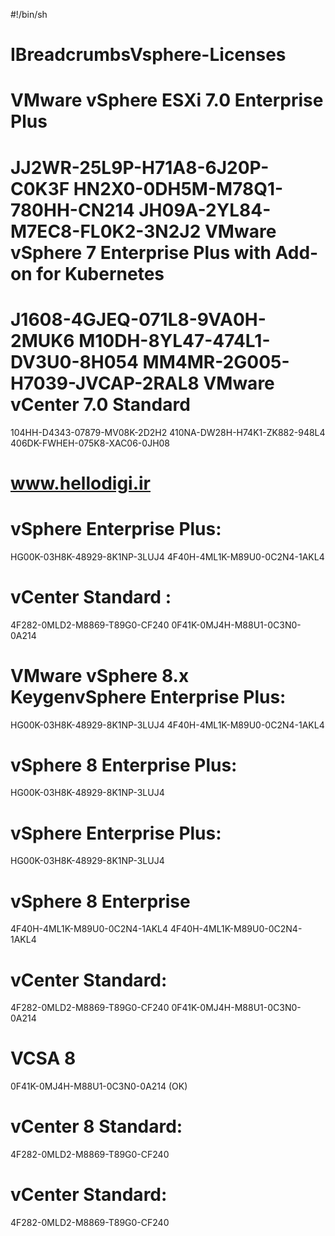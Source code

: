 #!/bin/sh
# IBreadcrumbsVsphere-Licenses

VMware vSphere ESXi 7.0 Enterprise Plus
=======================================
JJ2WR-25L9P-H71A8-6J20P-C0K3F
HN2X0-0DH5M-M78Q1-780HH-CN214
JH09A-2YL84-M7EC8-FL0K2-3N2J2
VMware vSphere 7 Enterprise Plus with Add-on for Kubernetes
===========================================================
J1608-4GJEQ-071L8-9VA0H-2MUK6
M10DH-8YL47-474L1-DV3U0-8H054
MM4MR-2G005-H7039-JVCAP-2RAL8
VMware vCenter 7.0 Standard
============================
104HH-D4343-07879-MV08K-2D2H2
410NA-DW28H-H74K1-ZK882-948L4
406DK-FWHEH-075K8-XAC06-0JH08

# www.hellodigi.ir
# vSphere Enterprise Plus:
HG00K-03H8K-48929-8K1NP-3LUJ4
4F40H-4ML1K-M89U0-0C2N4-1AKL4
# vCenter Standard :
4F282-0MLD2-M8869-T89G0-CF240
0F41K-0MJ4H-M88U1-0C3N0-0A214

# VMware vSphere 8.x KeygenvSphere Enterprise Plus:
HG00K-03H8K-48929-8K1NP-3LUJ4
4F40H-4ML1K-M89U0-0C2N4-1AKL4

# vSphere 8 Enterprise Plus:
HG00K-03H8K-48929-8K1NP-3LUJ4
# vSphere Enterprise Plus:
HG00K-03H8K-48929-8K1NP-3LUJ4

# vSphere 8 Enterprise
4F40H-4ML1K-M89U0-0C2N4-1AKL4
4F40H-4ML1K-M89U0-0C2N4-1AKL4
# vCenter Standard:
4F282-0MLD2-M8869-T89G0-CF240
0F41K-0MJ4H-M88U1-0C3N0-0A214

# VCSA 8
0F41K-0MJ4H-M88U1-0C3N0-0A214 (OK)
# vCenter 8 Standard:
4F282-0MLD2-M8869-T89G0-CF240
# vCenter Standard:
4F282-0MLD2-M8869-T89G0-CF240
